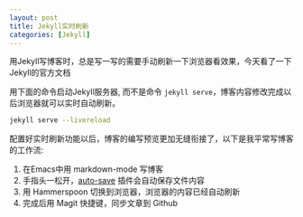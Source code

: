 ```yaml
---
layout: post
title: Jekyll实时刷新
categories: [Jekyll]
---
```


用Jekyll写博客时，总是写一写的需要手动刷新一下浏览器看效果，今天看了一下Jekyll的官方文档

用下面的命令启动Jekyll服务器, 而不是命令 ```jekyll serve```，博客内容修改完成以后浏览器就可以实时自动刷新。

```bash
jekyll serve --livereload
```

配置好实时刷新功能以后，博客的编写预览更加无缝衔接了，以下是我平常写博客的工作流:
1. 在Emacs中用 markdown-mode 写博客
2. 手指头一松开，[auto-save](https://github.com/manateelazycat/auto-save) 插件会自动保存文件内容
3. 用 Hammerspoon 切换到浏览器，浏览器的内容已经自动刷新
4. 完成后用 Magit 快捷键，同步文章到 Github

